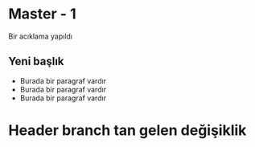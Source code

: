 # Master - 1
Bir acıklama yapıldı
## Yeni başlık
- Burada bir paragraf vardır
- Burada bir paragraf vardır
- Burada bir paragraf vardır

# Header branch tan gelen değişiklik
